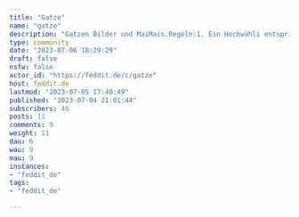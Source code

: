 ```yaml
---
title: "Gatze" 
name: "gatze"
description: "Gatzen Bilder und MaiMais.Regeln:1. Ein Hochwähli entspricht einmal streicheln2. Gatzen immer streicheln3. Gatze. im Text ist nicht erforderlich aber erwünscht4. MaiMais können auch Memes sein (müssen nicht auf deutsch sein)5. Siehe Regel 26.  [/c/miezlich](https://feddit.de/c/miezlich) beitretenSEO-Sachen: Katzen, Cats"
type: community
date: "2023-07-06 18:29:29"
draft: false
nsfw: false
actor_id: "https://feddit.de/c/gatze"
host: feddit.de
lastmod: "2023-07-05 17:40:49"
published: "2023-07-04 21:01:44"
subscribers: 46
posts: 11
comments: 9
weight: 11
dau: 6
wau: 9
mau: 9
instances:
- "feddit_de"
tags: 
- "feddit_de"

---
```

